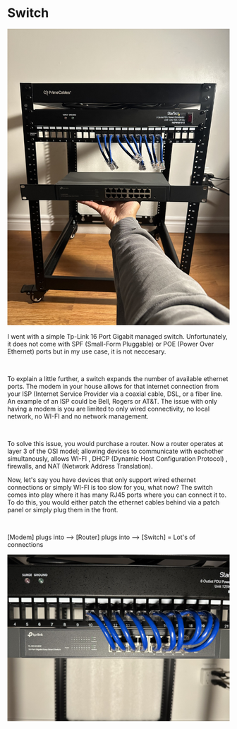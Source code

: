 # Switch 
![Switch](/IMAGES/Switch.jpg)

<p>  I went with a simple Tp-Link 16 Port Gigabit managed switch. Unfortunately, it does not come with SPF (Small-Form Pluggable)  or POE (Power Over Ethernet) ports but in my use case, it is not neccesary. </p> 
<br> 
<p> To explain a little further, a switch expands the number of available ethernet ports. The modem in your house allows for that internet connection from your ISP (Internet Service Provider via a coaxial cable, DSL, or a fiber line. An example of an ISP could be Bell, Rogers or AT&T. The issue with only having a modem is you are limited to only wired connectivity, no local network, no WI-FI and no network management. </p>
<br> 
<p> To solve this issue, you would purchase a router. Now a router operates at layer 3 of the OSI model; allowing devices to communicate with eachother simultanously, allows WI-FI , DHCP (Dynamic Host Configuration Protocol) , firewalls, and NAT (Network Address Translation).  </p>

<p> Now, let's say you have devices that only support wired ethernet connections or simply WI-FI is too slow for you, what now? The switch comes into play where it has many RJ45 ports where you can connect it to. To do this, you would either patch the ethernet cables behind via a patch panel or simply plug them in the front.  </p>
<br> 

<p> [Modem] plugs into --> [Router] plugs into --> [Switch] = Lot's of connections </p>

![SwitchPatch](/IMAGES/Switch+PDU.jpg)
